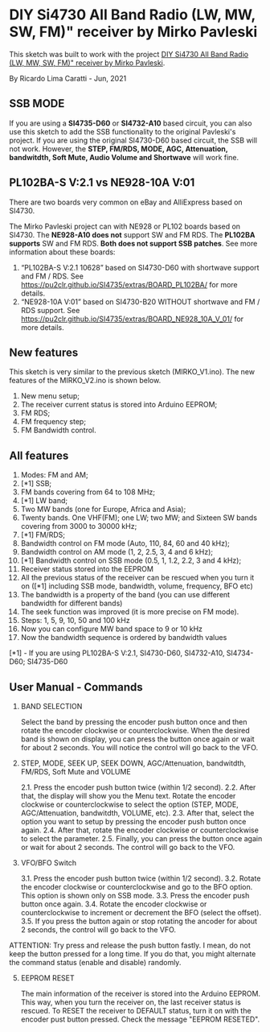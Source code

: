 # DIY Si4730 All Band Radio (LW, MW, SW, FM)" receiver by Mirko Pavleski

This sketch was built to work with the project [DIY Si4730 All Band Radio (LW, MW, SW, FM)" receiver by Mirko Pavleski](Thttps://create.arduino.cc/projecthub/mircemk/diy-si4730-all-band-radio-lw-mw-sw-fm-1894d9). 

By Ricardo Lima Caratti - Jun, 2021

## SSB MODE

If you are using a __SI4735-D60__ or __SI4732-A10__ based circuit, you can also use this sketch to add the SSB functionality  to the original Pavleski's project. If you are using the original SI4730-D60 based circuit, the SSB will not work. However, the __STEP, FM/RDS, MODE, AGC, Attenuation, bandwitdth, Soft Mute, Audio Volume and Shortwave__ will work fine. 

## PL102BA-S V:2.1 vs NE928-10A V:01

There are two boards very common on eBay and AlliExpress based on SI4730.

The Mirko Pavleski project can with  NE928 or PL102 boards based on SI4730.  The __NE928-A10 does not__ support SW and FM RDS. The __PL102BA supports__ SW and FM RDS. __Both does not support SSB patches__. See more information about these boards: 

1. “PL102BA-S V:2.1 10628” based on SI4730-D60 with shortwave support and FM / RDS. 
   See https://pu2clr.github.io/SI4735/extras/BOARD_PL102BA/ for more details.
2. “NE928-10A V:01” based on SI4730-B20 WITHOUT shortwave and FM / RDS support. 
   See https://pu2clr.github.io/SI4735/extras/BOARD_NE928_10A_V_01/ for more details. 


## New features

This sketch is very similar to the previous sketch (MIRKO_V1.ino). The new features of the MIRKO_V2.ino is shown below.


1. New menu setup;
2. The receiver current status is stored into Arduino EEPROM;
3. FM RDS;
4. FM frequency step;
5. FM Bandwidth control.

## All features 

1. Modes: FM and AM; 
2. [*1] SSB; 
3. FM bands covering from 64 to 108 MHz;
4. [*1] LW band; 
5. Two MW bands (one for Europe, Africa and Asia);
6. Twenty bands. One VHF(FM); one LW; two MW; and Sixteen SW bands covering from 3000 to 30000 kHz;
7. [*1] FM/RDS; 
8. Bandwidth control on FM mode (Auto, 110, 84, 60 and 40 kHz);
9. Bandwidth control on AM mode (1, 2, 2.5, 3, 4 and 6 kHz);
10. [*1] Bandwidth control on SSB mode (0.5, 1, 1.2, 2.2, 3 and 4 kHz);
11. Receiver status stored into the EEPROM
12. All the previous status of the receiver can be rescued when you turn it on ([*1] including SSB mode, bandwidth, volume, frequency, BFO etc)
13. The bandwidth is a property of the band (you can use different bandwidth for different bands)
14. The seek function was improved (it is more precise on FM mode). 
15. Steps: 1, 5, 9, 10, 50 and 100 kHz
16. Now you can configure MW band space to 9 or 10 kHz
17. Now the bandwidth sequence is ordered by bandwidth values

[*1] - If you are using PL102BA-S V:2.1, SI4730-D60, SI4732-A10,  SI4734-D60; SI4735-D60


## User Manual - Commands

1. BAND SELECTION

   Select the band by pressing the encoder push button once and then rotate the encoder clockwise or counterclockwise.
   When the desired band is shown on display, you  can press the button once again or wait for about 2 seconds. 
   You will notice the control will go back to the VFO.

2. STEP, MODE, SEEK UP, SEEK DOWN, AGC/Attenuation, bandwitdth, FM/RDS, Soft Mute and VOLUME

     2.1. Press the encoder push button twice (within 1/2 second).
     2.2. After that, the display will show you the Menu text. Rotate the encoder clockwise or counterclockwise 
          to select the option (STEP, MODE, AGC/Attenuation, bandwitdth, VOLUME, etc). 
     2.3. After that, select the option you want to setup by pressing the encoder push button once again. 
     2.4. After that, rotate the encoder clockwise or counterclockwise to select the parameter.
     2.5. Finally, you can press the button once again or wait for about 2 seconds. 
          The control will go back to the VFO.  

3. VFO/BFO Switch 

    3.1. Press the encoder push button twice (within 1/2 second).
    3.2. Rotate the encoder clockwise or counterclockwise and go to the BFO option. This option is shown only on SSB mode. 
    3.3. Press the encoder push button once again. 
    3.4. Rotate the encoder clockwise or counterclockwise to increment or decrement the BFO (select the offset).
    3.5. If you press the button again or stop rotating the ancoder for about 2 seconds, the control will go back to the VFO. 

ATTENTION: Try press and release the push button fastly. I mean, do not keep the button pressed for a long time. 
           If you do that, you might alternate the command status (enable and disable) randomly. 

5. EEPROM RESET

   The main information of the receiver is stored into the Arduino EEPROM. This way, when you turn the receiver on, 
   the last receiver status is rescued. To RESET the receiver to DEFAULT status, turn it on with the encoder pust button pressed. 
   Check the message "EEPROM RESETED". 


